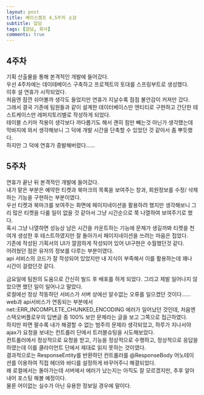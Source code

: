```yaml
--- 
layout: post 
title: 베이스캠프 4,5주차 소감 
subtitle: 잡담 
tags: [잡담, 회사] 
comments: true 
--- 
```


## 4주차  

기획 산출물을 통해 본격적인 개발에 들어갔다.  
우선 4주차에는 데이테베이스 구축하고 프로젝트의 토대를 스프링부트로 생성했다.  
이후 설 연휴가 시작되었다.  
처음엔 잠깐 쉬어볼까 생각도 들었지만 연휴가 지날수록 점점 불안감이 커져만 갔다.  
그래서 결국 기존에 팀원들과 같이 설계한 데이터베이스만 엔티티로 구현하고 간단한 테스트케이스만 레퍼지토리별로 작성하게 되었다.  
테이블 스키마 적용이 생각보다 까다롭기도 해서 괜히 힘만 빼는것 아닌가 생각했는데 막바지에 와서 생각해보니 그 덕에 개발 시간을 단축할 수 있었던 것 같아서 좀 뿌듯했다.  
하지만 그 덕에 연휴가 증발해버렸다......  




## 5주차  

연휴가 끝난 뒤 본격적인 개발에 들어갔다.  
내가 맡은 부분은 예약한 티켓과 북마크의 목록을 보여주는 창과, 회원정보를 수정/ 삭제하는 기능을 구현하는 부분이였다.  
우선 티켓과 북마크를 보여주는 화면에 페이지네이션을 활용하려 했지만 생각해보니 그리 많은 티켓을 다룰 일이 없을 것 같아서 그냥 시간순으로 쭉 나열하여 보여주기로 했다.  
혹시 그냥 나열하면 성능상 남은 시간을 카운트하는 기능에 문제가 생길까봐 티켓을 천여개 생성한 후 테스트하였지만 잘 돌아가서 페이지네이션을 쓰려는 마음은 접었다.  
기존에 작성된 기획서의 UI가 깔끔하게 작성되어 있어 UI구현은 수월했던것 같다.  
어려웠던 점은 유저의 정보를 다루는 부분이였다.  
api 서비스의 코드가 잘 작성되어 있었지만 내 지식이 부족해서 이를 활용하는데 꽤나 시간이 걸렸던것 같다.  

금요일에 팀원의 도움으로 간신히 빌드 후 배포를 하게 되었다. 그리고 제발 일어나지 않았으면 했던 일이 일어나고 말았다.  
로컬에선 정상 작동하던 서비스가 서버 상에선 알수없는 오류를 일으켰던 것이다......  
web과 api서비스가 연동되는 부분에서 net::ERR_INCOMPLETE_CHUNKED_ENCODING 에러가 일어났던 것인데, 처음엔 스택오버플로우의 답변글 중 100% 보안 문제라는 글을 보고 그쪽으로 접근하였다.  
하지만 파면 팔수록 내가 해결할 수 없는 범주의 문제라 생각되었고, 하루가 지나서야 ajax가 요청을 보내는 컨트롤러 단에서 트러블슈팅을 시도해보았다.  
컨트롤러에서 정상적으로 요청을 받고, 기능을 정상적으로 수행하고, 정상적으로 응답을 하였는데 이를 클라이언트 단에서 제대로 읽지 못하는 것이였다.  
결과적으로는 ResponseEntity를 반환하던 컨트롤러를 @ResponseBody 어노테이션를 이용하여 직접 헤더와 바디를 설정하게 바꾸어주니 해결되었다.  
왜 로컬에서는 돌아가는데 서버에서 에러가 났는지는 아직도 잘 모르겠지만, 추후 알아내어 포스팅 해볼 예정이다.  
물론 어이없는 실수가 아닌 유용한 정보일 경우에 말이다.  
